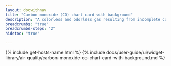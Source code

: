 ```yaml
---
layout: docwithnav
title: "Carbon monoxide (CO) chart card with background"
description: "A colorless and odorless gas resulting from incomplete combustion, particularly in motor vehicles. Results displayed by combining the latest and aggregated values and optional simplified chart."
breadcrumbs: "true"
breadcrumbs-steps: "2"
hidetoc: "true"

---
```

{% include get-hosts-name.html %}
{% include docs/user-guide/ui/widget-library/air-quality/carbon-monoxide-co-chart-card-with-background.md %}
